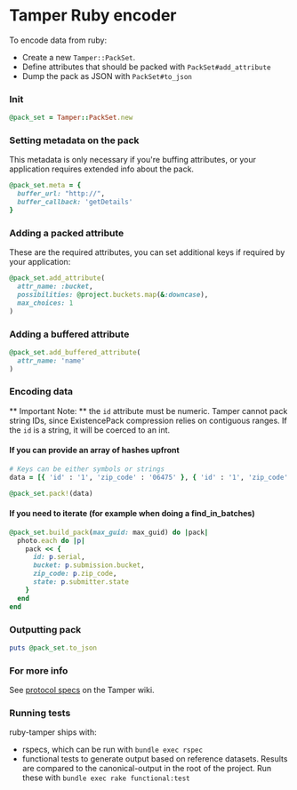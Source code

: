# Tamper Ruby encoder

To encode data from ruby:

  * Create a new `Tamper::PackSet`.
  * Define attributes that should be packed with `PackSet#add_attribute`
  * Dump the pack as JSON with `PackSet#to_json`

### Init

```ruby
@pack_set = Tamper::PackSet.new
```

### Setting metadata on the pack

This metadata is only necessary if you're buffing attributes,
or your application requires extended info about the pack.

```ruby
@pack_set.meta = {
  buffer_url: "http://",
  buffer_callback: 'getDetails'
}
```

### Adding a packed attribute

These are the required attributes, you can set additional
keys if required by your application:

```ruby
@pack_set.add_attribute(
  attr_name: :bucket,
  possibilities: @project.buckets.map(&:downcase),
  max_choices: 1
)
```

### Adding a buffered attribute

```ruby
@pack_set.add_buffered_attribute(
  attr_name: 'name'
)
```

### Encoding data

** Important Note: ** the `id` attribute must be numeric.  Tamper cannot pack string IDs, since ExistencePack compression relies on contiguous ranges.  If the `id` is a string, it will be coerced to an int.

#### If you can provide an array of hashes upfront


```ruby
# Keys can be either symbols or strings 
data = [{ 'id' : '1', 'zip_code' : '06475' }, { 'id' : '1', 'zip_code' : '91647' }]

@pack_set.pack!(data)
```

#### If you need to iterate (for example when doing a find_in_batches)

```ruby
@pack_set.build_pack(max_guid: max_guid) do |pack|
  photo.each do |p|
    pack << {
      id: p.serial,
      bucket: p.submission.bucket,
      zip_code: p.zip_code,
      state: p.submitter.state
    }
  end
end
```

### Outputting pack

```ruby
puts @pack_set.to_json
```

### For more info

See [protocol specs](https://github.com/NYTimes/tamper/wiki/Packs) on the Tamper wiki.

### Running tests

ruby-tamper ships with:

  * rspecs, which can be run with `bundle exec rspec`
  * functional tests to generate output based on reference datasets.  Results are compared to the canonical-output in the root of the project. Run these with `bundle exec rake functional:test`
